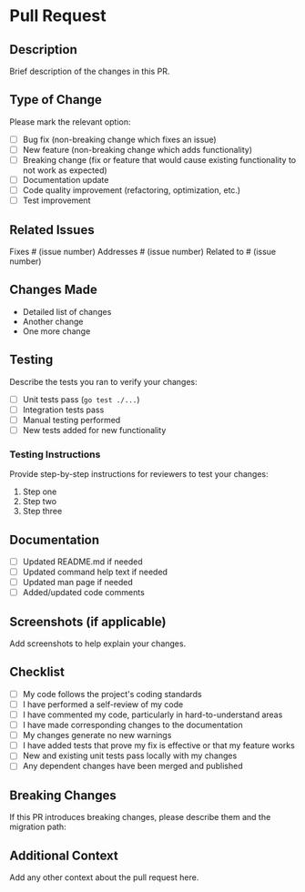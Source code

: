 # Pull Request

## Description
Brief description of the changes in this PR.

## Type of Change
Please mark the relevant option:
- [ ] Bug fix (non-breaking change which fixes an issue)
- [ ] New feature (non-breaking change which adds functionality)
- [ ] Breaking change (fix or feature that would cause existing functionality to not work as expected)
- [ ] Documentation update
- [ ] Code quality improvement (refactoring, optimization, etc.)
- [ ] Test improvement

## Related Issues
Fixes # (issue number)
Addresses # (issue number)
Related to # (issue number)

## Changes Made
- Detailed list of changes
- Another change
- One more change

## Testing
Describe the tests you ran to verify your changes:
- [ ] Unit tests pass (`go test ./...`)
- [ ] Integration tests pass
- [ ] Manual testing performed
- [ ] New tests added for new functionality

### Testing Instructions
Provide step-by-step instructions for reviewers to test your changes:
1. Step one
2. Step two
3. Step three

## Documentation
- [ ] Updated README.md if needed
- [ ] Updated command help text if needed
- [ ] Updated man page if needed
- [ ] Added/updated code comments

## Screenshots (if applicable)
Add screenshots to help explain your changes.

## Checklist
- [ ] My code follows the project's coding standards
- [ ] I have performed a self-review of my code
- [ ] I have commented my code, particularly in hard-to-understand areas
- [ ] I have made corresponding changes to the documentation
- [ ] My changes generate no new warnings
- [ ] I have added tests that prove my fix is effective or that my feature works
- [ ] New and existing unit tests pass locally with my changes
- [ ] Any dependent changes have been merged and published

## Breaking Changes
If this PR introduces breaking changes, please describe them and the migration path:

## Additional Context
Add any other context about the pull request here. 
